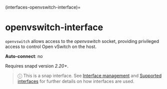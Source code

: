 (interfaces-openvswitch-interface)=
# openvswitch-interface

`openvswitch` allows access to the *openvswitch* socket, providing privileged access to control Open vSwitch on the host.

**Auto-connect**: no

Requires snapd version _2.20+_.

> ⓘ  This is a snap interface. See [Interface management](/) and [Supported interfaces](/interfaces/index) for further details on how interfaces are used.

